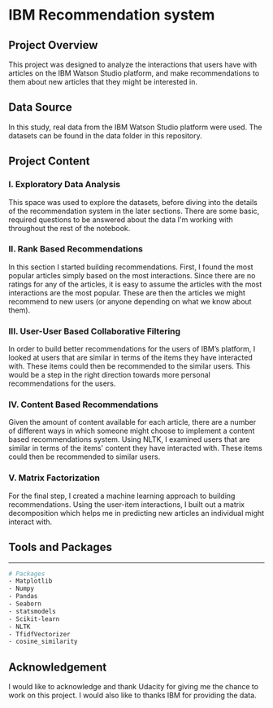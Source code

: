 # IBM Recommendation system


## Project Overview

This project was designed to analyze the interactions that users have with articles on the IBM Watson Studio platform, and make recommendations to them about new articles that they might be interested in.

## Data Source

In this study, real data from the IBM Watson Studio platform were used. The datasets can be found in the data folder in this repository. 

## Project Content
### I. Exploratory Data Analysis
This space was used to explore the datasets, before diving into the details of the recommendation system in the later sections. There are some basic, required questions to be answered about the data I'm working with throughout the rest of the notebook. 
### II. Rank Based Recommendations
In this section I started building recommendations. First, I found the most popular articles simply based on the most interactions. Since there are no ratings for any of the articles, it is easy to assume the articles with the most interactions are the most popular. These are then the articles we might recommend to new users (or anyone depending on what we know about them).

### III. User-User Based Collaborative Filtering
In order to build better recommendations for the users of IBM’s platform, I looked at users that are similar in terms of the items they have interacted with. These items could then be recommended to the similar users. This would be a step in the right direction towards more personal recommendations for the users. 

### IV. Content Based Recommendations
Given the amount of content available for each article, there are a number of different ways in which someone might choose to implement a content based recommendations system. Using NLTK,  I examined users that are similar in terms of the items' content they have interacted with. These items could then be recommended to similar users.

### V. Matrix Factorization
For the final step, I created a machine learning approach to building recommendations. Using the user-item interactions, I built out a matrix decomposition which helps me in predicting new articles an individual might interact with.



## Tools and Packages
---
```sh
# Packages
- Matplotlib
- Numpy
- Pandas
- Seaborn
- statsmodels
- Scikit-learn
- NLTK
- TfidfVectorizer
- cosine_similarity

```

## Acknowledgement

I would like to acknowledge and thank Udacity for giving me the chance to work on this project. I would also like to thanks IBM for providing the data.
